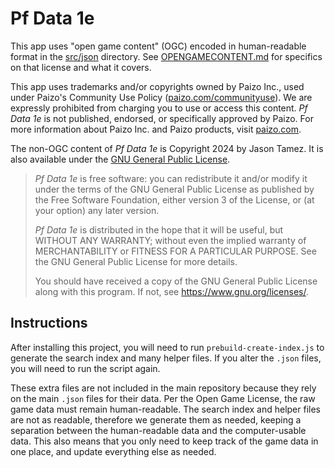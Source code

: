 # Pf Data 1e

This app uses "open game content" (OGC) encoded in human-readable format in the [src/json](./src/json/) directory. See [OPENGAMECONTENT.md](./OPENGAMECONTENT.md) for specifics on that license and what it covers.

This app uses trademarks and/or copyrights owned by Paizo Inc., used under Paizo's Community Use Policy ([paizo.com/communityuse](https://paizo.com/communityuse)). We are expressly prohibited from charging you to use or access this content. *Pf Data 1e* is not published, endorsed, or specifically approved by Paizo. For more information about Paizo Inc. and Paizo products, visit [paizo.com](https://paizo.com).

The non-OGC content of *Pf Data 1e* is Copyright 2024 by Jason Tamez. It is also available under the [GNU General Public License](./GNULICENSE.md).

>*Pf Data 1e* is free software: you can redistribute it and/or modify it under the terms of the GNU General Public License as published by the Free Software Foundation, either version 3 of the License, or (at your option) any later version.
>
>*Pf Data 1e* is distributed in the hope that it will be useful, but WITHOUT ANY WARRANTY; without even the implied warranty of MERCHANTABILITY or FITNESS FOR A PARTICULAR PURPOSE. See the GNU General Public License for more details.
>
>You should have received a copy of the GNU General Public License along with this program. If not, see <https://www.gnu.org/licenses/>.

## Instructions

After installing this project, you will need to run `prebuild-create-index.js` to generate the search index and many helper files. If you alter the `.json` files, you will need to run the script again.

These extra files are not included in the main repository because they rely on the main `.json` files for their data. Per the Open Game License, the raw game data must remain human-readable. The search index and helper files are not as readable, therefore we generate them as needed, keeping a separation between the human-readable data and the computer-usable data. This also means that you only need to keep track of the game data in one place, and update everything else as needed.

